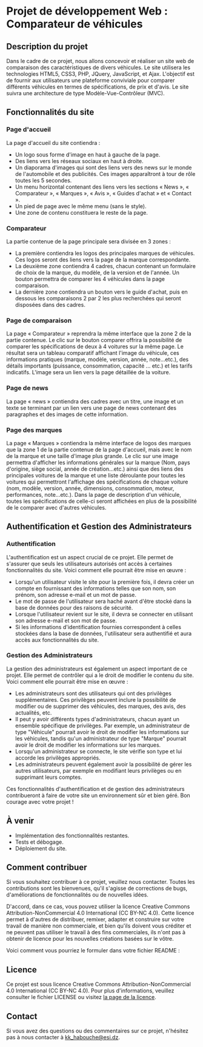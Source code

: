 # Projet de développement Web : Comparateur de véhicules

## Description du projet

Dans le cadre de ce projet, nous allons concevoir et réaliser un site web de comparaison des caractéristiques de divers véhicules. Le site utilisera les technologies HTML5, CSS3, PHP, JQuery, JavaScript, et Ajax. L'objectif est de fournir aux utilisateurs une plateforme conviviale pour comparer différents véhicules en termes de spécifications, de prix et d'avis. Le site suivra une architecture de type Modèle-Vue-Contrôleur (MVC).

## Fonctionnalités du site

### Page d'accueil

La page d'accueil du site contiendra :

- Un logo sous forme d'image en haut à gauche de la page.
- Des liens vers les réseaux sociaux en haut à droite.
- Un diaporama d'images qui sont des liens vers des news sur le monde de l'automobile et des publicités. Ces images apparaîtront à tour de rôle toutes les 5 secondes.
- Un menu horizontal contenant des liens vers les sections « News », « Comparateur », « Marques », « Avis », « Guides d'achat » et « Contact ».
- Un pied de page avec le même menu (sans le style).
- Une zone de contenu constituera le reste de la page.

### Comparateur

La partie contenue de la page principale sera divisée en 3 zones :

- La première contiendra les logos des principales marques de véhicules. Ces logos seront des liens vers la page de la marque correspondante.
- La deuxième zone contiendra 4 cadres, chacun contenant un formulaire de choix de la marque, du modèle, de la version et de l'année. Un bouton permettra de comparer les 4 véhicules dans la page comparaison.
- La dernière zone contiendra un bouton vers le guide d'achat, puis en dessous les comparaisons 2 par 2 les plus recherchées qui seront disposées dans des cadres.

### Page de comparaison

La page « Comparateur » reprendra la même interface que la zone 2 de la partie contenue. Le clic sur le bouton comparer offrira la possibilité de comparer les spécifications de deux à 4 voitures sur la même page. Le résultat sera un tableau comparatif affichant l'image du véhicule, ces informations pratiques (marque, modèle, version, année, note...etc.), des détails importants (puissance, consommation, capacité ... etc.) et les tarifs indicatifs. L'image sera un lien vers la page détaillée de la voiture.

### Page de news

La page « news » contiendra des cadres avec un titre, une image et un texte se terminant par un lien vers une page de news contenant des paragraphes et des images de cette information.

### Page des marques

La page « Marques » contiendra la même interface de logos des marques que la zone 1 de la partie contenue de la page d'accueil, mais avec le nom de la marque et une taille d'image plus grande. Le clic sur une image permettra d'afficher les informations générales sur la marque (Nom, pays d'origine, siège social, année de création...etc.) ainsi que des liens des principales voitures de la marque et une liste déroulante pour toutes les voitures qui permettront l'affichage des spécifications de chaque voiture (nom, modèle, version, année, dimensions, consommation, moteur, performances, note...etc.). Dans la page de description d'un véhicule, toutes les spécifications de celle-ci seront affichées en plus de la possibilité de le comparer avec d'autres véhicules.

## Authentification et Gestion des Administrateurs

### Authentification

L'authentification est un aspect crucial de ce projet. Elle permet de s'assurer que seuls les utilisateurs autorisés ont accès à certaines fonctionnalités du site. Voici comment elle pourrait être mise en œuvre :

- Lorsqu'un utilisateur visite le site pour la première fois, il devra créer un compte en fournissant des informations telles que son nom, son prénom, son adresse e-mail et un mot de passe.
- Le mot de passe de l'utilisateur sera haché avant d'être stocké dans la base de données pour des raisons de sécurité.
- Lorsque l'utilisateur revient sur le site, il devra se connecter en utilisant son adresse e-mail et son mot de passe.
- Si les informations d'identification fournies correspondent à celles stockées dans la base de données, l'utilisateur sera authentifié et aura accès aux fonctionnalités du site.

### Gestion des Administrateurs

La gestion des administrateurs est également un aspect important de ce projet. Elle permet de contrôler qui a le droit de modifier le contenu du site. Voici comment elle pourrait être mise en œuvre :

- Les administrateurs sont des utilisateurs qui ont des privilèges supplémentaires. Ces privilèges peuvent inclure la possibilité de modifier ou de supprimer des véhicules, des marques, des avis, des actualités, etc.
- Il peut y avoir différents types d'administrateurs, chacun ayant un ensemble spécifique de privilèges. Par exemple, un administrateur de type "Véhicule" pourrait avoir le droit de modifier les informations sur les véhicules, tandis qu'un administrateur de type "Marque" pourrait avoir le droit de modifier les informations sur les marques.
- Lorsqu'un administrateur se connecte, le site vérifie son type et lui accorde les privilèges appropriés.
- Les administrateurs peuvent également avoir la possibilité de gérer les autres utilisateurs, par exemple en modifiant leurs privilèges ou en supprimant leurs comptes.

Ces fonctionnalités d'authentification et de gestion des administrateurs contribueront à faire de votre site un environnement sûr et bien géré. Bon courage avec votre projet !

## À venir

- Implémentation des fonctionnalités restantes.
- Tests et débogage.
- Déploiement du site.

## Comment contribuer

Si vous souhaitez contribuer à ce projet, veuillez nous contacter. Toutes les contributions sont les bienvenues, qu'il s'agisse de corrections de bugs, d'améliorations de fonctionnalités ou de nouvelles idées.

D'accord, dans ce cas, vous pouvez utiliser la licence Creative Commons Attribution-NonCommercial 4.0 International (CC BY-NC 4.0). Cette licence permet à d'autres de distribuer, remixer, adapter et construire sur votre travail de manière non commerciale, et bien qu'ils doivent vous créditer et ne peuvent pas utiliser le travail à des fins commerciales, ils n'ont pas à obtenir de licence pour les nouvelles créations basées sur le vôtre.

Voici comment vous pourriez le formuler dans votre fichier README :

## Licence

Ce projet est sous licence Creative Commons Attribution-NonCommercial 4.0 International (CC BY-NC 4.0). Pour plus d'informations, veuillez consulter le fichier LICENSE ou visitez [la page de la licence](https://creativecommons.org/licenses/by-nc/4.0/).

## Contact

Si vous avez des questions ou des commentaires sur ce projet, n'hésitez pas à nous contacter à <kk_habouche@esi.dz>.
